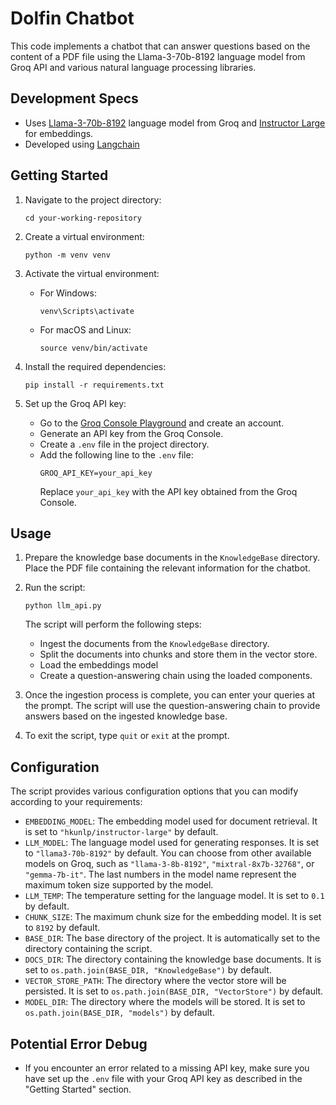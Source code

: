 # Dolfin Chatbot

This code implements a chatbot that can answer questions based on the content of a PDF file using the Llama-3-70b-8192 language model from Groq API and various natural language processing libraries.

## Development Specs
- Uses [Llama-3-70b-8192](https://console.groq.com/playground) language model from Groq and [Instructor Large](https://huggingface.co/hkunlp/instructor-large/tree/main) for embeddings.
- Developed using [Langchain](https://github.com/langchain-ai/langchain) 

## Getting Started
1. Navigate to the project directory:
   ```
   cd your-working-repository
   ```

2. Create a virtual environment:
   ```
   python -m venv venv
   ```

3. Activate the virtual environment:

   - For Windows:
     ```
     venv\Scripts\activate
     ```

   - For macOS and Linux:
     ```
     source venv/bin/activate
     ```

4. Install the required dependencies:
   ```
   pip install -r requirements.txt
   ```

5. Set up the Groq API key:
   - Go to the [Groq Console Playground](https://console.groq.com/playground) and create an account.
   - Generate an API key from the Groq Console.
   - Create a `.env` file in the project directory.
   - Add the following line to the `.env` file:
     ```
     GROQ_API_KEY=your_api_key
     ```
     Replace `your_api_key` with the API key obtained from the Groq Console.

## Usage

1. Prepare the knowledge base documents in the `KnowledgeBase` directory. Place the PDF file containing the relevant information for the chatbot.

2. Run the script:
   ```
   python llm_api.py
   ```

   The script will perform the following steps:
   - Ingest the documents from the `KnowledgeBase` directory.
   - Split the documents into chunks and store them in the vector store.
   - Load the embeddings model 
   - Create a question-answering chain using the loaded components.

3. Once the ingestion process is complete, you can enter your queries at the prompt. The script will use the question-answering chain to provide answers based on the ingested knowledge base.

4. To exit the script, type `quit` or `exit` at the prompt.

## Configuration

The script provides various configuration options that you can modify according to your requirements:

- `EMBEDDING_MODEL`: The embedding model used for document retrieval. It is set to `"hkunlp/instructor-large"` by default.
- `LLM_MODEL`: The language model used for generating responses. It is set to `"llama3-70b-8192"` by default. You can choose from other available models on Groq, such as `"llama-3-8b-8192"`, `"mixtral-8x7b-32768"`, or `"gemma-7b-it"`. The last numbers in the model name represent the maximum token size supported by the model.
- `LLM_TEMP`: The temperature setting for the language model. It is set to `0.1` by default.
- `CHUNK_SIZE`: The maximum chunk size for the embedding model. It is set to `8192` by default.
- `BASE_DIR`: The base directory of the project. It is automatically set to the directory containing the script.
- `DOCS_DIR`: The directory containing the knowledge base documents. It is set to `os.path.join(BASE_DIR, "KnowledgeBase")` by default.
- `VECTOR_STORE_PATH`: The directory where the vector store will be persisted. It is set to `os.path.join(BASE_DIR, "VectorStore")` by default.
- `MODEL_DIR`: The directory where the models will be stored. It is set to `os.path.join(BASE_DIR, "models")` by default.


## Potential Error Debug

- If you encounter an error related to a missing API key, make sure you have set up the `.env` file with your Groq API key as described in the "Getting Started" section.
